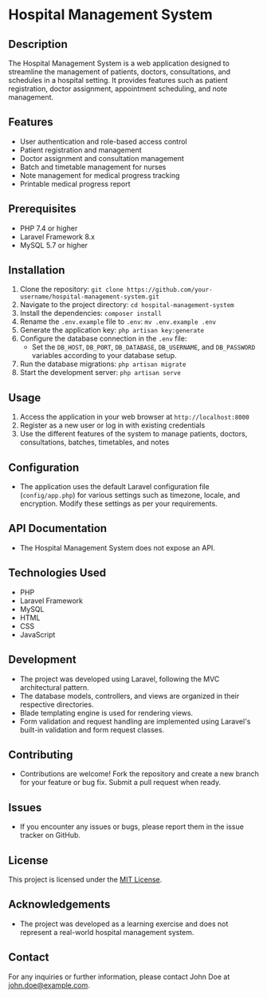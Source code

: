 # Hospital Management System

## Description
The Hospital Management System is a web application designed to streamline the management of patients, doctors, consultations, and schedules in a hospital setting. It provides features such as patient registration, doctor assignment, appointment scheduling, and note management.

## Features
- User authentication and role-based access control
- Patient registration and management
- Doctor assignment and consultation management
- Batch and timetable management for nurses
- Note management for medical progress tracking
- Printable medical progress report

## Prerequisites
- PHP 7.4 or higher
- Laravel Framework 8.x
- MySQL 5.7 or higher

## Installation
1. Clone the repository: `git clone https://github.com/your-username/hospital-management-system.git`
2. Navigate to the project directory: `cd hospital-management-system`
3. Install the dependencies: `composer install`
4. Rename the `.env.example` file to `.env`: `mv .env.example .env`
5. Generate the application key: `php artisan key:generate`
6. Configure the database connection in the `.env` file:
   - Set the `DB_HOST`, `DB_PORT`, `DB_DATABASE`, `DB_USERNAME`, and `DB_PASSWORD` variables according to your database setup.
7. Run the database migrations: `php artisan migrate`
8. Start the development server: `php artisan serve`

## Usage
1. Access the application in your web browser at `http://localhost:8000`
2. Register as a new user or log in with existing credentials
3. Use the different features of the system to manage patients, doctors, consultations, batches, timetables, and notes

## Configuration
- The application uses the default Laravel configuration file (`config/app.php`) for various settings such as timezone, locale, and encryption. Modify these settings as per your requirements.

## API Documentation
- The Hospital Management System does not expose an API.

## Technologies Used
- PHP
- Laravel Framework
- MySQL
- HTML
- CSS
- JavaScript

## Development
- The project was developed using Laravel, following the MVC architectural pattern.
- The database models, controllers, and views are organized in their respective directories.
- Blade templating engine is used for rendering views.
- Form validation and request handling are implemented using Laravel's built-in validation and form request classes.

## Contributing
- Contributions are welcome! Fork the repository and create a new branch for your feature or bug fix. Submit a pull request when ready.

## Issues
- If you encounter any issues or bugs, please report them in the issue tracker on GitHub.

## License
This project is licensed under the [MIT License](https://opensource.org/licenses/MIT).

## Acknowledgements
- The project was developed as a learning exercise and does not represent a real-world hospital management system.

## Contact
For any inquiries or further information, please contact John Doe at john.doe@example.com.
